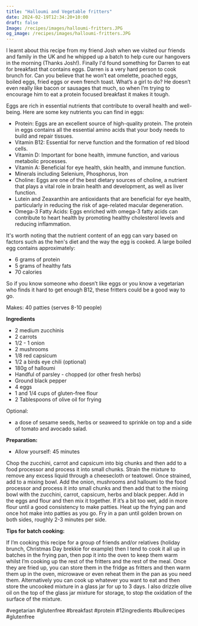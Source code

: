 ```yaml
---
title: "Halloumi and Vegetable fritters"
date: 2024-02-19T12:34:20+10:00
draft: false
Image: /recipes/images/halloumi-fritters.JPG
og_image: /recipes/images/halloumi-fritters.JPG
---
```


I learnt about this recipe from my friend Josh when we visited our friends and family in the UK and he whipped up a batch to help cure our hangovers in the morning (Thanks Josh!). Finally I'd found something for Darren to eat for breakfast that contains eggs. Darren is a very hard person to cook brunch for. Can you believe that he won’t eat omelette, poached eggs, boiled eggs, fried eggs or even french toast. What’s a girl to do? He doesn’t even really like bacon or sausages that much, so when I’m trying to encourage him to eat a protein focused breakfast it makes it tough. 

Eggs are rich in essential nutrients that contribute to overall health and well-being. Here are some key nutrients you can find in eggs:

* Protein: Eggs are an excellent source of high-quality protein. The protein in eggs contains all the essential amino acids that your body needs to build and repair tissues.
* Vitamin B12: Essential for nerve function and the formation of red blood cells.
* Vitamin D: Important for bone health, immune function, and various metabolic processes.
* Vitamin A: Beneficial for eye health, skin health, and immune function.
* Minerals including Selenium, Phosphorus, Iron
* Choline: Eggs are one of the best dietary sources of choline, a nutrient that plays a vital role in brain health and development, as well as liver function.
* Lutein and Zeaxanthin are antioxidants that are beneficial for eye health, particularly in reducing the risk of age-related macular degeneration.
* Omega-3 Fatty Acids: Eggs enriched with omega-3 fatty acids can contribute to heart health by promoting healthy cholesterol levels and reducing inflammation.

It's worth noting that the nutrient content of an egg can vary based on factors such as the hen's diet and the way the egg is cooked. A large boiled egg contains approximately:

* 6 grams of protein
* 5 grams of healthy fats
* 70 calories

So if you know someone who doesn’t like eggs or you know a vegetarian who finds it hard to get enough B12, these fritters could be a good way to go. 

 
Makes: 40 patties (serves 8-10 people)

__Ingredients__
 
* 2 medium zucchinis
* 2 carrots
* 1/2 - 1 onion
* 2 mushrooms
* 1/8 red capsicum
* 1/2 a birds eye chili (optional)
* 180g of halloumi
* Handful of parsley - chopped (or other fresh herbs)
* Ground black pepper
* 4 eggs
* 1 and 1/4 cups of gluten-free flour
* 2 Tablespoons of olive oil for frying

 
Optional:

* a dose of sesame seeds, herbs or seaweed to sprinkle on top and a side of tomato and avocado salad.
 
__Preparation:__

* Allow yourself: 45 minutes
 
Chop the zucchini, carrot and capsicum into big chunks and then add to a food processor and process it into small chunks.
Strain the mixture to remove any excess liquid through a cheesecloth or teatowel. Once strained, add to a mixing bowl. Add the onion, mushrooms and halloumi to the food processor and process it into small chunks and then add that to the mixing bowl with the zucchini, carrot, capsicum, herbs and black pepper. Add in the eggs and flour and then mix it together. If it’s a bit too wet, add in more flour until a good consistency to make patties. Heat up the frying pan and once hot make into patties as you go. Fry in a pan until golden brown on both sides, roughly 2-3 minutes per side. 

__Tips for batch cooking:__

If I’m cooking this recipe for a group of friends and/or relatives (holiday brunch, Christmas Day brekkie for example) then I tend to cook it all up in batches in the frying pan, then pop it into the oven to keep them warm whilst I’m cooking up the rest of the fritters and the rest of the meal. Once they are fried up, you can store them in the fridge as fritters and then warm them up in the oven, microwave or even reheat them in the pan as you need them. Alternatively you can cook up whatever you want to eat and then store the uncooked mixture in a glass jar for up to 3 days. I also drizzle olive oil on the top of the glass jar mixture for storage, to stop the oxidation of the surface of the mixture. 

 
#vegetarian #glutenfree #breakfast #protein #12ingredients #bulkrecipes #glutenfree

